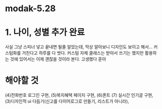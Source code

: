 # modak-5.28
# 1. 나이, 성별 추가 완료
사실 그냥 스피너 넣고 끝내면 될줄 알았는데, 막상 알아보니 디자인도 보이고 해서... 커스텀화를 거친다고 하루를 다 썻다. 커스텀 자체 클래스는 받아서 쓰기는 했지만 활용하는 것에 있어서는 이제 괜찮을 것이라 본다. 고생했다 훈아
# 해야할 것
(4)전화번호 로그인 구현, (5)복지혜택 페이지 구현, (6)폰트 (7) 실시간 인기글 구현, (3)디자인적 ui 다듬기(신고를 다이어로그로 만들기, 리스트가 아니라),
